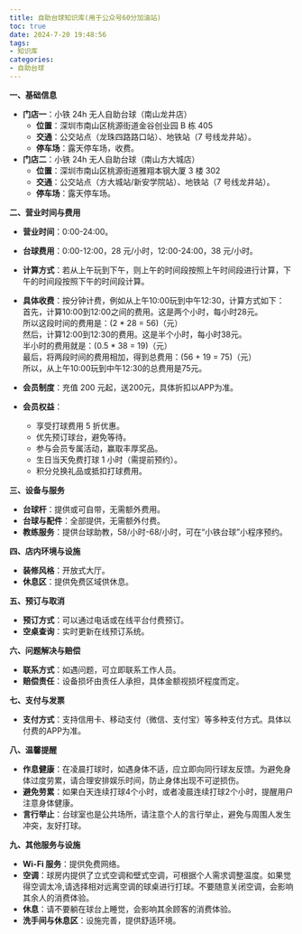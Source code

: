 ```yaml
---
title: 自助台球知识库(用于公众号60分加油站)
toc: true
date: 2024-7-20 19:48:56
tags:
- 知识库
categories:
- 自助台球
---
```

**一、基础信息**
- **门店一**：小铁 24h 无人自助台球（南山龙井店）
    - **位置**：深圳市南山区桃源街道金谷创业园 B 栋 405
    - **交通**：公交站点（龙珠四路路口站）、地铁站（7 号线龙井站）。
    - **停车场**：露天停车场，收费。
- **门店二**：小铁 24h 无人自助台球（南山方大城店）
    - **位置**：深圳市南山区桃源街道雅翔本钢大厦 3 楼 302
    - **交通**：公交站点（方大城站/新安学院站）、地铁站（7 号线龙井站）。
    - **停车场**：露天停车场。

**二、营业时间与费用**
- **营业时间**：0:00-24:00。
- **台球费用**：0:00-12:00，28 元/小时，12:00-24:00，38 元/小时。
- **计算方式**：若从上午玩到下午，则上午的时间段按照上午时间段进行计算，下午的时间段按照下午的时间段计算。
- **具体收费**：按分钟计费，例如从上午10:00玩到中午12:30，计算方式如下：
首先，计算10:00到12:00之间的费用。这是两个小时，每小时28元。  
所以这段时间的费用是：(2 * 28 = 56)（元）  
然后，计算12:00到12:30的费用。这是半个小时，每小时38元。  
半小时的费用就是：(0.5 * 38 = 19)（元）  
最后，将两段时间的费用相加，得到总费用：(56 + 19 = 75)（元）  
所以，从上午10:00玩到中午12:30的总费用是75元。  

- **会员制度**：充值 200 元起，送200元，具体折扣以APP为准。
- **会员权益**：
    - 享受打球费用 5 折优惠。
    - 优先预订球台，避免等待。
    - 参与会员专属活动，赢取丰厚奖品。
    - 生日当天免费打球 1 小时（需提前预约）。
    - 积分兑换礼品或抵扣打球费用。

**三、设备与服务**
- **台球杆**：提供或可自带，无需额外费用。
- **台球与配件**：全部提供，无需额外付费。
- **教练服务**：提供台球助教，58/小时-68/小时，可在“小铁台球”小程序预约。

**四、店内环境与设施**
- **装修风格**：开放式大厅。
- **休息区**：提供免费区域供休息。

**五、预订与取消**
- **预订方式**：可以通过电话或在线平台付费预订。
- **空桌查询**：实时更新在线预订系统。

**六、问题解决与赔偿**
- **联系方式**：如遇问题，可立即联系工作人员。
- **赔偿责任**：设备损坏由责任人承担，具体金额视损坏程度而定。

**七、支付与发票**
- **支付方式**：支持信用卡、移动支付（微信、支付宝）等多种支付方式。具体以付费的APP为准。

**八、温馨提醒**
- **作息健康**：在凌晨打球时，如遇身体不适，应立即向同行球友反馈。为避免身体过度劳累，请合理安排娱乐时间，防止身体出现不可逆损伤。
- **避免劳累**：如果白天连续打球4个小时，或者凌晨连续打球2个小时，提醒用户注意身体健康。
- **言行举止**：台球室也是公共场所，请注意个人的言行举止，避免与周围人发生冲突，友好打球。

**九、其他服务与设施**
- **Wi-Fi 服务**：提供免费网络。
- **空调**：球房内提供了立式空调和壁式空调，可根据个人需求调整温度。如果觉得空调太冷,请选择相对远离空调的球桌进行打球。不要随意关闭空调，会影响其余人的消费体验。
- **休息**：请不要躺在球台上睡觉，会影响其余顾客的消费体验。
- **洗手间与休息区**：设施完善，提供舒适环境。


